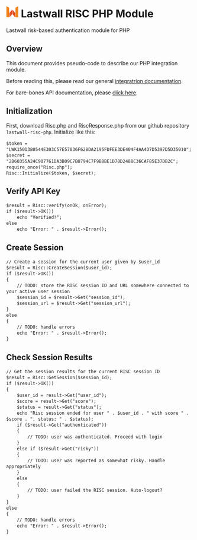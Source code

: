 # ![Lastwall Logo](logo.png) Lastwall RISC PHP Module

Lastwall risk-based authentication module for PHP

## Overview

This document provides pseudo-code to describe our PHP integration module.

Before reading this, please read our general [integratrion documentation](Integration.md).

For bare-bones API documentation, please [click here](API.md).


## Initialization

First, download Risc.php and RiscResponse.php from our github repository `lastwall-risc-php`. Initialize like this:

```
$token = "LWK150D380544E303C57E57036F628DA2195FDFEE3DE404F4AA4D7D5397D5D35010";
$secret = "2B60355A24C907761DA3B09C7B8794C7F9B8BE1D70D2488C36CAF85E37DB2C";
require_once("Risc.php");
Risc::Initialize($token, $secret);
```


## Verify API Key

```
$result = Risc::verify(onOk, onError);
if ($result->OK())
	echo "Verified!";
else
	echo "Error: " . $result->Error();
```


## Create Session

```
// Create a session for the current user given by $user_id
$result = Risc::CreateSession($user_id);
if ($result->OK())
{
	// TODO: store the RISC session ID and URL somewhere connected to your active user session
	$session_id = $result->Get("session_id");
	$session_url = $result->Get("session_url");
}
else
{
	// TODO: handle errors
	echo "Error: " . $result->Error();
}
```


## Check Session Results

```
// Get the session results for the current RISC session ID
$result = Risc::GetSession($session_id);
if ($result->OK())
{
	$user_id = result->Get("user_id");
	$score = result->Get("score");
	$status = result->Get("status");
    echo "Risc session ended for user " . $user_id . " with score " . $score . ", status: " . $status);
	if ($result->Get("authenticated"))
	{
		// TODO: user was authenticated. Proceed with login
	}
	else if ($result->Get("risky"))
	{
		// TODO: user was reported as somewhat risky. Handle appropriately
	}
	else
	{
		// TODO: user failed the RISC session. Auto-logout?
	}
}
else
{
	// TODO: handle errors
	echo "Error: " . $result->Error();
}
```
